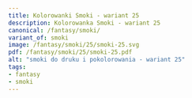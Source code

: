 ```yaml
---
title: Kolorowanki Smoki - wariant 25
description: Kolorowanka Smoki - wariant 25
canonical: /fantasy/smoki/
variant_of: smoki
image: /fantasy/smoki/25/smoki-25.svg
pdf: /fantasy/smoki/25/smoki-25.pdf
alt: "smoki do druku i pokolorowania - wariant 25"
tags:
- fantasy
- smoki
---
```

